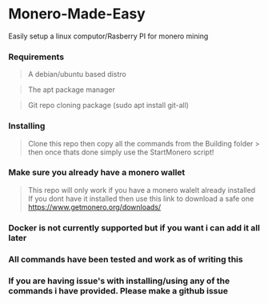 # Monero-Made-Easy
Easily setup a linux computor/Rasberry PI for monero mining

### Requirements
> A debian/ubuntu based distro

> The apt package manager

> Git repo cloning package (sudo apt install git-all)

### Installing
> Clone this repo then copy all the commands from the Building folder > then once thats done simply use the StartMonero script!

### Make sure you already have a monero wallet
> This repo will only work if you have a monero walelt already installed
> If you dont have it installed then use this link to download a safe one https://www.getmonero.org/downloads/

### Docker is not currently supported but if you want i can add it all later

### All commands have been tested and work as of writing this

### If you are having issue's with installing/using any of the commands i have provided. Please make a github issue

